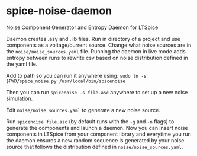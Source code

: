 # spice-noise-daemon
Noise Component Generator and Entropy Daemon for LTSpice

Daemon creates .asy and .lib files. Run in directory of a project and use components as a voltage/current source.
Change what noise sources are in the `noise/noise_sources.yaml` file.
Running the daemon in live mode adds entropy between runs to rewrite csv based on noise
distribution defined in the yaml file.

Add to path so you can run it anywhere using:
`sudo ln -s $PWD/spice_noise.py /usr/local/bin/spicenoise`

Then you can run 
`spicenoise -s file.asc` anywhere to set up a new noise
simulation.

Edit `noise/noise_sources.yaml` to generate a new noise source.

Run `spicenoise file.asc` (by default runs with the `-g` and `-n` flags)
to generate the components and launch a daemon. Now you can insert
noise components in LTSpice from your component library and everytime you run
the daemon ensures a new random sequence is generated by your noise source
that follows the distribution defined in `noise/noise_sources.yaml`.